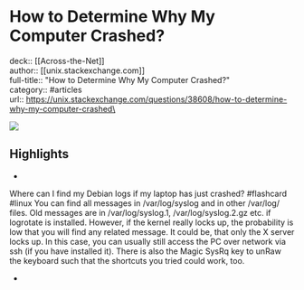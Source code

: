 # How to Determine Why My Computer Crashed?

deck:: [[Across-the-Net]]\
author:: [[unix.stackexchange.com]]\
full-title:: "How to Determine Why My Computer Crashed?"\
category:: #articles\
url:: https://unix.stackexchange.com/questions/38608/how-to-determine-why-my-computer-crashed\

![](https://readwise-assets.s3.amazonaws.com/static/images/article0.00998d930354.png)

## Highlights
- 
 Where can I find my Debian logs if my laptop has just crashed? #flashcard  #linux 
    You can find all messages in /var/log/syslog and in other /var/log/ files. Old messages are in /var/log/syslog.1, /var/log/syslog.2.gz etc. if logrotate is installed.
     However, if the kernel really locks up, the probability is low that you will find any related message.
     It could be, that only the X server locks up. In this case, you can usually still access the PC over network via ssh (if you have installed it). There is also the Magic SysRq key to unRaw the keyboard such that the shortcuts you tried could work, too.

    
-
